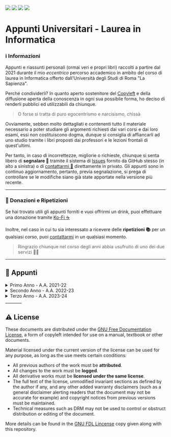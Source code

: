 <a href="https://github.com/Exyss"><img src="https://img.shields.io/badge/GitHub-100000?style=for-the-badge&logo=github&logoColor=white"/></a>
<a href="https://t.me/Exyss"><img src="https://img.shields.io/badge/Telegram-2CA5E0?style=for-the-badge&logo=telegram&logoColor=white"/></a>
<a href="https://ko-fi.com/exyss"><img src="https://img.shields.io/badge/Ko--fi-F16061?style=for-the-badge&logo=ko-fi&logoColor=white"/></a>
<a href="https://www.latex-project.org/"><img src="https://img.shields.io/badge/LaTeX-47A141?style=for-the-badge&logo=LaTeX&logoColor=white"/></a>

# Appunti Universitari - Laurea in Informatica

### ℹ️ Informazioni

Appunti e riassunti personali (ormai veri e propri libri) raccolti a partire dal 2021 durante il mio _eccentrico_ percorso accademico in ambito del corso di laurea in Informatica offerto dall'Università degli Studi di Roma "La Sapienza".

Perché condividerli? In quanto aperto sostenitore del [Copyleft](https://en.wikipedia.org/wiki/Copyleft) e della diffusione aperta della conoscenza in ogni sua possibile forma, ho deciso di renderli pubblici ed utilizzabili da chiunque.

> O forse si tratta di puro egocentrismo e narcisismo, chissà

Ovviamente, sebben molto dettagliati e contenenti tutto il materiale necessario a poter studiare gli argomenti richiesti dai vari corsi e dai loro esami, essi non costituiscono dogma, dunque si consiglia  di affiancarli ad uno studio tramite i libri proposti dai professori e le lezioni frontali di quest'ultimi.

Per tanto, in caso di incorrettezze, migliorie o richieste, chiunque si senta libero di __segnalare 🚩__ tramite il sistema di [Issues](https://github.com/Exyss/university-notes/issues) fornito da GitHub stesso (in alto a sinistra) o di [contattarmi 💬](https://t.me/Exyss) direttamente in privato. Gli appunti sono in continuo aggiornamento, pertanto, previa segnalazione, si prega di controllare se le modifiche siano già state apportate nella versione più recente.

____________

### 📣 Donazioni e Ripetizioni

Se hai trovato utili gli appunti forniti e vuoi offrirmi un drink, puoi effettuare una donazione tramite [Ko-Fi ☕](https://ko-fi.com/exyss)

Inoltre, nel caso in cui tu sia interessato a ricevere delle __ripetizioni 📚__ per un qualsiasi corso, puoi [contattarmi](https://t.me/Exyss) in un qualsiasi momento.

> Ringrazio chiunque nel corso degli anni abbia usufruito di uno dei due servizi 🏌️‍♂️

__________

## 📖 Appunti

<details>
<summary>Primo Anno - A.A. 2021-22</summary>

| Corso | Status | Aggiornati al |
| ----- | :----: | :-----------: |
| [Calcolo Differenziale](../../raw/main/Primo%20Anno/Calcolo%20Differenziale.pdf) | Definizioni + Teoremi | 05/03/2023 |
| [Calcolo Integrale](../../raw/main/Primo%20Anno/Calcolo%20Integrale.pdf) | Completi | 30/05/2023 |
| [Metodi Matematici per l'Informatica](../../raw/main/Primo%20Anno/Metodi%20Matematici%20per%20l'Informatica.pdf) | Completi | 05/03/2023 |
| Fondamenti di Programmazione | - | - |
| [Metodologie di Programmazione](../../raw/main/Primo%20Anno/Metodologie%20di%20Programmazione.pdf) | Definizioni | 05/03/2023 |
| [Introduzione agli Algoritmi](../../raw/main/Primo%20Anno/Introduzione%20agli%20Algoritmi.pdf) | Completi | 04/06/2023 |
| [Progettazione di Sistemi Digitali](../../raw/main/Primo%20Anno/Progettazione%20di%20Sistemi%20Digitali.pdf) | Completi | 09/09/2023 |
| [Architettura degli Elaboratori](../../raw/main/Primo%20Anno/Architettura%20degli%20Elaboratori.pdf) | Completi | 09/07/2023 |
</details>

<details>
<summary>Secondo Anno - A.A. 2022-23</summary>

| Corso | Status | Aggiornati al |
| ----- | :----: | :-----------: |
| [Algebra](../../raw/main/Secondo%20Anno/Algebra.pdf) | Completi | 27/10/2023 |
| [Calcolo delle Probabilità](../../raw/main/Secondo%20Anno/Calcolo%20delle%20Probabilità.pdf) | Completi | 12/09/2023 |
| [Progettazione di Algoritmi](../../raw/main/Secondo%20Anno/Progettazione%20di%20Algoritmi.pdf) | Completi | 16/09/2023 |
| [Reti di Elaboratori](../../raw/main/Secondo%20Anno/Reti%20di%20Elaboratori.pdf) | Completi | 16/09/2023 |
| [Sistemi Operativi I](../../raw/main/Secondo%20Anno/Sistemi%20Operativi%20I.pdf) | Completi | 21/12/2023 |
| [Sistemi Operativi II](../../raw/main/Secondo%20Anno/Sistemi%20Operativi%20II.pdf) | Completi | 12/09/2023 |
| [Basi di Dati I](../../raw/main/Secondo%20Anno/Basi%20di%20Dati%20I.pdf) | Completi | 16/12/2023 |
| [Basi di Dati II](../../raw/main/Secondo%20Anno/Basi%20di%20Dati%20II.pdf) | Quasi completi | 26/06/2023 |
| [Progetti svolti - Basi di Dati II](../../blob/main/Secondo%20Anno/Progetti%20BD2/README.md) | Completi | 11/09/2023 |
</details>

<details>
<summary>Terzo Anno - A.A. 2023-24</summary>

| Corso | Status | Aggiornati al |
| ----- | :----: | :-----------: |
| [Automi, Calcolabilità e Complessità](../../raw/main/Terzo%20Anno/Automi%2C%20Calcolabilit%C3%A0%20e%20Complessit%C3%A0.pdf) | Completi | 10/01/2024 |
| [Linguaggi di Programmazione](../../raw/main/Terzo%20Anno/Linguaggi%20di%20Programmazione.pdf) | Completi | 12/12/2023 |
| [Programmazione di Sistemi Embedded e Multicore](../../raw/main/Terzo%20Anno/Programmazione%20di%20Sistemi%20Embedded%20e%20Multicore.pdf) | In corso | 08/12/2023 |
| [Cybersecurity (English course)](../../raw/main/Terzo%20Anno/Cybersecurity.pdf) | In progress  | 07/01/2024 |
| [Ingegneria del Software](#) | - | - |
| [Matematica Discreta](#) | - | - |
| [Metodi Numerici per l'Informatica](#) | - | - |
</details>
________

## ⚠️ License
These documents are distributed under the [GNU Free Documentation License](https://www.gnu.org/licenses/#FDL), a form of copyleft intended for use on a manual, textbook or other documents.

Material licensed under the current version of the license can be used for any purpose, as long as the use meets certain conditions:
- All previous authors of the work must be __attributed__.
- All changes to the work must be __logged__.
- All derivative works must be __licensed under the same license__.
- The full text of the license, unmodified invariant sections as defined by the author if any, and any other added warranty disclaimers (such as a general disclaimer alerting readers that the document may not be accurate for example) and copyright notices from previous versions must be maintained.
- Technical measures such as DRM may not be used to control or obstruct distribution or editing of the document.

More details can be found in the [GNU FDL Lincense](./LICENSE) copy given along with this repository.
